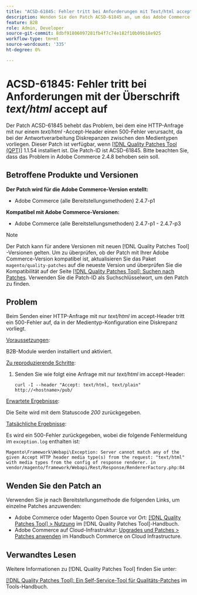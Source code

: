 ```yaml
---
title: "ACSD-61845: Fehler tritt bei Anforderungen mit Text/html accept-Kopfzeile auf."
description: Wenden Sie den Patch ACSD-61845 an, um das Adobe Commerce-Problem zu beheben, bei dem das Senden einer HTTP-Anfrage mit nur einem *text/html* accept-Header einen 500-Fehler verursacht, bei dem B2B-Module installiert sind.
feature: B2B
role: Admin, Developer
source-git-commit: 8dbf91806097281fb4f7c74e182f10b09b18e925
workflow-type: tm+mt
source-wordcount: '335'
ht-degree: 0%

---
```


# ACSD-61845: Fehler tritt bei Anforderungen mit der Überschrift *text/html* accept auf

Der Patch ACSD-61845 behebt das Problem, bei dem eine HTTP-Anfrage mit nur einem *text/html* -Accept-Header einen 500-Fehler verursacht, da bei der Antwortverarbeitung Diskrepanzen zwischen den Medientypen vorliegen. Dieser Patch ist verfügbar, wenn [[!DNL Quality Patches Tool (QPT)]](/help/tools/quality-patches-tool/quality-patches-tool-to-self-serve-quality-patches.md) 1.1.54 installiert ist. Die Patch-ID ist ACSD-61845. Bitte beachten Sie, dass das Problem in Adobe Commerce 2.4.8 behoben sein soll.

## Betroffene Produkte und Versionen

**Der Patch wird für die Adobe Commerce-Version erstellt:**

* Adobe Commerce (alle Bereitstellungsmethoden) 2.4.7-p1

**Kompatibel mit Adobe Commerce-Versionen:**

* Adobe Commerce (alle Bereitstellungsmethoden) 2.4.7-p1 - 2.4.7-p3

>[!NOTE]
>
>Der Patch kann für andere Versionen mit neuen [!DNL Quality Patches Tool] -Versionen gelten. Um zu überprüfen, ob der Patch mit Ihrer Adobe Commerce-Version kompatibel ist, aktualisieren Sie das Paket `magento/quality-patches` auf die neueste Version und überprüfen Sie die Kompatibilität auf der Seite [[!DNL Quality Patches Tool]: Suchen nach Patches](https://experienceleague.adobe.com/tools/commerce-quality-patches/index.html). Verwenden Sie die Patch-ID als Suchschlüsselwort, um den Patch zu finden.

## Problem

Beim Senden einer HTTP-Anfrage mit nur *text/html* im accept-Header tritt ein 500-Fehler auf, da in der Medientyp-Konfiguration eine Diskrepanz vorliegt.

<u>Voraussetzungen</u>:

B2B-Module werden installiert und aktiviert.

<u>Zu reproduzierende Schritte</u>:

1. Senden Sie wie folgt eine Anfrage mit nur *text/html* im accept-Header:

   ```
   curl -I --header "Accept: text/html, text/plain" http://<hostname>/pub/
   ```

<u>Erwartete Ergebnisse</u>:

Die Seite wird mit dem Statuscode *200* zurückgegeben.

<u>Tatsächliche Ergebnisse</u>:

Es wird ein 500-Fehler zurückgegeben, wobei die folgende Fehlermeldung im `exception.log` enthalten ist:

```
Magento\Framework\Webapi\Exception: Server cannot match any of the given Accept HTTP header media type(s) from the request: "text/html" with media types from the config of response renderer. in vendor/magento/framework/Webapi/Rest/Response/RendererFactory.php:84
```

## Wenden Sie den Patch an

Verwenden Sie je nach Bereitstellungsmethode die folgenden Links, um einzelne Patches anzuwenden:

* Adobe Commerce oder Magento Open Source vor Ort: [[!DNL Quality Patches Tool] > Nutzung](/help/tools/quality-patches-tool/usage.md) im [!DNL Quality Patches Tool]-Handbuch.
* Adobe Commerce auf Cloud-Infrastruktur: [Upgrades und Patches > Patches anwenden](https://experienceleague.adobe.com/docs/commerce-cloud-service/user-guide/develop/upgrade/apply-patches.html) im Handbuch Commerce on Cloud Infrastructure.

## Verwandtes Lesen

Weitere Informationen zu [!DNL Quality Patches Tool] finden Sie unter:

[[!DNL Quality Patches Tool]: Ein Self-Service-Tool für Qualitäts-Patches](/help/tools/quality-patches-tool/quality-patches-tool-to-self-serve-quality-patches.md) im Tools-Handbuch.
